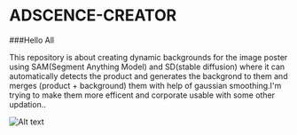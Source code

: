 # ADSCENCE-CREATOR

###Hello All

This repository is about creating dynamic backgrounds for the image poster using SAM(Segment Anything Model) and SD(stable diffusion) where it can automatically detects the product and generates the backgrond to them and merges (product + background) them with help of gaussian smoothing.I'm trying to make them more efficent and corporate usable with some other updation..

![Alt text](relative%20"C:\Users\sram2\Downloads\segmented_output_2.png"?raw=true "Title")
